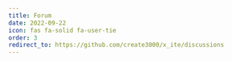 ```yaml
---
title: Forum
date: 2022-09-22
icon: fas fa-solid fa-user-tie
order: 3
redirect_to: https://github.com/create3000/x_ite/discussions
---
```

